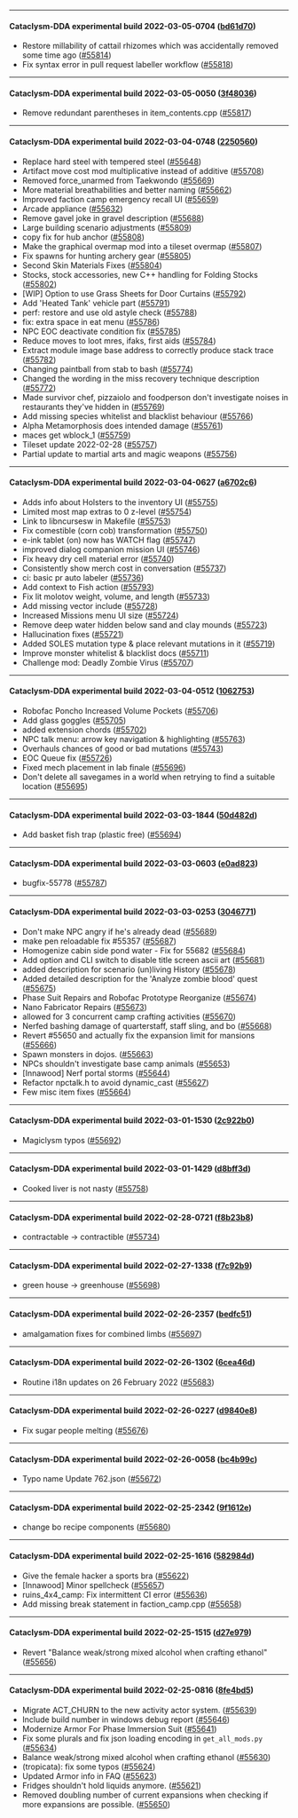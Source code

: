 
---

#### Cataclysm-DDA experimental build 2022-03-05-0704 ([bd61d70](https://github.com/CleverRaven/Cataclysm-DDA/releases/tag/cdda-experimental-2022-03-05-0704))

* Restore millability of cattail rhizomes which was accidentally removed some time ago ([#55814](https://github.com/CleverRaven/Cataclysm-DDA/pull/55814))
* Fix syntax error in pull request labeller workflow ([#55818](https://github.com/CleverRaven/Cataclysm-DDA/pull/55818))

---

#### Cataclysm-DDA experimental build 2022-03-05-0050 ([3f48036](https://github.com/CleverRaven/Cataclysm-DDA/releases/tag/cdda-experimental-2022-03-05-0050))

* Remove redundant parentheses in item_contents.cpp ([#55817](https://github.com/CleverRaven/Cataclysm-DDA/pull/55817))

---

#### Cataclysm-DDA experimental build 2022-03-04-0748 ([2250560](https://github.com/CleverRaven/Cataclysm-DDA/releases/tag/cdda-experimental-2022-03-04-0748))

* Replace hard steel with tempered steel ([#55648](https://github.com/CleverRaven/Cataclysm-DDA/pull/55648))
* Artifact move cost mod multiplicative instead of additive ([#55708](https://github.com/CleverRaven/Cataclysm-DDA/pull/55708))
* Removed force_unarmed from Taekwondo ([#55669](https://github.com/CleverRaven/Cataclysm-DDA/pull/55669))
* More material breathabilities and better naming ([#55662](https://github.com/CleverRaven/Cataclysm-DDA/pull/55662))
* Improved faction camp emergency recall UI ([#55659](https://github.com/CleverRaven/Cataclysm-DDA/pull/55659))
* Arcade appliance ([#55632](https://github.com/CleverRaven/Cataclysm-DDA/pull/55632))
* Remove gavel joke in gravel description ([#55688](https://github.com/CleverRaven/Cataclysm-DDA/pull/55688))
* Large building scenario adjustments ([#55809](https://github.com/CleverRaven/Cataclysm-DDA/pull/55809))
* copy fix for hub anchor ([#55808](https://github.com/CleverRaven/Cataclysm-DDA/pull/55808))
* Make the graphical overmap mod into a tileset overmap ([#55807](https://github.com/CleverRaven/Cataclysm-DDA/pull/55807))
* Fix spawns for hunting archery gear ([#55805](https://github.com/CleverRaven/Cataclysm-DDA/pull/55805))
* Second Skin Materials Fixes ([#55804](https://github.com/CleverRaven/Cataclysm-DDA/pull/55804))
* Stocks, stock accessories, new C++ handling for Folding Stocks ([#55802](https://github.com/CleverRaven/Cataclysm-DDA/pull/55802))
* [WIP] Option to use Grass Sheets for Door Curtains ([#55792](https://github.com/CleverRaven/Cataclysm-DDA/pull/55792))
* Add 'Heated Tank' vehicle part ([#55791](https://github.com/CleverRaven/Cataclysm-DDA/pull/55791))
* perf: restore and use old astyle check ([#55788](https://github.com/CleverRaven/Cataclysm-DDA/pull/55788))
* fix: extra space in eat menu ([#55786](https://github.com/CleverRaven/Cataclysm-DDA/pull/55786))
* NPC EOC deactivate condition fix ([#55785](https://github.com/CleverRaven/Cataclysm-DDA/pull/55785))
* Reduce moves to loot mres, ifaks, first aids ([#55784](https://github.com/CleverRaven/Cataclysm-DDA/pull/55784))
* Extract module image base address to correctly produce stack trace ([#55782](https://github.com/CleverRaven/Cataclysm-DDA/pull/55782))
* Changing paintball from stab to bash ([#55774](https://github.com/CleverRaven/Cataclysm-DDA/pull/55774))
* Changed the wording in the miss recovery technique description ([#55772](https://github.com/CleverRaven/Cataclysm-DDA/pull/55772))
* Made survivor chef, pizzaiolo and foodperson don't investigate noises in restaurants they've hidden in ([#55769](https://github.com/CleverRaven/Cataclysm-DDA/pull/55769))
* Add missing species whitelist and blacklist behaviour ([#55766](https://github.com/CleverRaven/Cataclysm-DDA/pull/55766))
* Alpha Metamorphosis does intended damage ([#55761](https://github.com/CleverRaven/Cataclysm-DDA/pull/55761))
* maces get wblock_1 ([#55759](https://github.com/CleverRaven/Cataclysm-DDA/pull/55759))
* Tileset update 2022-02-28 ([#55757](https://github.com/CleverRaven/Cataclysm-DDA/pull/55757))
* Partial update to martial arts and magic weapons ([#55756](https://github.com/CleverRaven/Cataclysm-DDA/pull/55756))

---

#### Cataclysm-DDA experimental build 2022-03-04-0627 ([a6702c6](https://github.com/CleverRaven/Cataclysm-DDA/releases/tag/cdda-experimental-2022-03-04-0627))

* Adds info about Holsters to the inventory UI ([#55755](https://github.com/CleverRaven/Cataclysm-DDA/pull/55755))
* Limited most map extras to 0 z-level ([#55754](https://github.com/CleverRaven/Cataclysm-DDA/pull/55754))
* Link to libncursesw in Makefile ([#55753](https://github.com/CleverRaven/Cataclysm-DDA/pull/55753))
* Fix comestible (corn cob) transformation ([#55750](https://github.com/CleverRaven/Cataclysm-DDA/pull/55750))
* e-ink tablet (on) now has WATCH flag ([#55747](https://github.com/CleverRaven/Cataclysm-DDA/pull/55747))
* improved dialog companion mission UI ([#55746](https://github.com/CleverRaven/Cataclysm-DDA/pull/55746))
* Fix heavy dry cell material error ([#55740](https://github.com/CleverRaven/Cataclysm-DDA/pull/55740))
* Consistently show merch cost in conversation ([#55737](https://github.com/CleverRaven/Cataclysm-DDA/pull/55737))
* ci: basic pr auto labeler ([#55736](https://github.com/CleverRaven/Cataclysm-DDA/pull/55736))
* Add context to Fish action ([#55793](https://github.com/CleverRaven/Cataclysm-DDA/pull/55793))
* Fix lit molotov weight, volume, and length ([#55733](https://github.com/CleverRaven/Cataclysm-DDA/pull/55733))
* Add missing vector include ([#55728](https://github.com/CleverRaven/Cataclysm-DDA/pull/55728))
* Increased Missions menu UI size ([#55724](https://github.com/CleverRaven/Cataclysm-DDA/pull/55724))
* Remove deep water hidden below sand and clay mounds ([#55723](https://github.com/CleverRaven/Cataclysm-DDA/pull/55723))
* Hallucination fixes ([#55721](https://github.com/CleverRaven/Cataclysm-DDA/pull/55721))
* Added SOLES mutation type & place relevant mutations in it ([#55719](https://github.com/CleverRaven/Cataclysm-DDA/pull/55719))
* Improve monster whitelist & blacklist docs ([#55711](https://github.com/CleverRaven/Cataclysm-DDA/pull/55711))
* Challenge mod: Deadly Zombie Virus ([#55707](https://github.com/CleverRaven/Cataclysm-DDA/pull/55707))

---

#### Cataclysm-DDA experimental build 2022-03-04-0512 ([1062753](https://github.com/CleverRaven/Cataclysm-DDA/releases/tag/cdda-experimental-2022-03-04-0512))

* Robofac Poncho Increased Volume Pockets ([#55706](https://github.com/CleverRaven/Cataclysm-DDA/pull/55706))
* Add glass goggles ([#55705](https://github.com/CleverRaven/Cataclysm-DDA/pull/55705))
* added extension chords ([#55702](https://github.com/CleverRaven/Cataclysm-DDA/pull/55702))
* NPC talk menu: arrow key navigation & highlighting ([#55763](https://github.com/CleverRaven/Cataclysm-DDA/pull/55763))
* Overhauls chances of good or bad mutations ([#55743](https://github.com/CleverRaven/Cataclysm-DDA/pull/55743))
* EOC Queue fix ([#55726](https://github.com/CleverRaven/Cataclysm-DDA/pull/55726))
* Fixed mech placement in lab finale ([#55696](https://github.com/CleverRaven/Cataclysm-DDA/pull/55696))
* Don't delete all savegames in a world when retrying to find a suitable location ([#55695](https://github.com/CleverRaven/Cataclysm-DDA/pull/55695))

---

#### Cataclysm-DDA experimental build 2022-03-03-1844 ([50d482d](https://github.com/CleverRaven/Cataclysm-DDA/releases/tag/cdda-experimental-2022-03-03-1844))

* Add basket fish trap (plastic free) ([#55694](https://github.com/CleverRaven/Cataclysm-DDA/pull/55694))

---

#### Cataclysm-DDA experimental build 2022-03-03-0603 ([e0ad823](https://github.com/CleverRaven/Cataclysm-DDA/releases/tag/cdda-experimental-2022-03-03-0603))

* bugfix-55778 ([#55787](https://github.com/CleverRaven/Cataclysm-DDA/pull/55787))

---

#### Cataclysm-DDA experimental build 2022-03-03-0253 ([3046771](https://github.com/CleverRaven/Cataclysm-DDA/releases/tag/cdda-experimental-2022-03-03-0253))

* Don't make NPC angry if he's already dead ([#55689](https://github.com/CleverRaven/Cataclysm-DDA/pull/55689))
* make pen reloadable fix #55357 ([#55687](https://github.com/CleverRaven/Cataclysm-DDA/pull/55687))
* Homogenize cabin side pond water - Fix for 55682 ([#55684](https://github.com/CleverRaven/Cataclysm-DDA/pull/55684))
* Add option and CLI switch to disable title screen ascii art ([#55681](https://github.com/CleverRaven/Cataclysm-DDA/pull/55681))
* added description for scenario (un)living History ([#55678](https://github.com/CleverRaven/Cataclysm-DDA/pull/55678))
* Added detailed description for the 'Analyze zombie blood' quest ([#55675](https://github.com/CleverRaven/Cataclysm-DDA/pull/55675))
* Phase Suit Repairs and Robofac Prototype Reorganize ([#55674](https://github.com/CleverRaven/Cataclysm-DDA/pull/55674))
* Nano Fabricator Repairs ([#55673](https://github.com/CleverRaven/Cataclysm-DDA/pull/55673))
* allowed for 3 concurrent camp crafting activities ([#55670](https://github.com/CleverRaven/Cataclysm-DDA/pull/55670))
* Nerfed bashing damage of quarterstaff, staff sling, and bo ([#55668](https://github.com/CleverRaven/Cataclysm-DDA/pull/55668))
* Revert #55650 and actually fix the expansion limit for mansions ([#55666](https://github.com/CleverRaven/Cataclysm-DDA/pull/55666))
* Spawn monsters in dojos. ([#55663](https://github.com/CleverRaven/Cataclysm-DDA/pull/55663))
* NPCs shouldn't investigate base camp animals ([#55653](https://github.com/CleverRaven/Cataclysm-DDA/pull/55653))
* [Innawood] Nerf portal storms ([#55644](https://github.com/CleverRaven/Cataclysm-DDA/pull/55644))
* Refactor npctalk.h to avoid dynamic_cast ([#55627](https://github.com/CleverRaven/Cataclysm-DDA/pull/55627))
* Few misc item fixes ([#55664](https://github.com/CleverRaven/Cataclysm-DDA/pull/55664))

---

#### Cataclysm-DDA experimental build 2022-03-01-1530 ([2c922b0](https://github.com/CleverRaven/Cataclysm-DDA/releases/tag/cdda-experimental-2022-03-01-1530))

* Magiclysm typos  ([#55692](https://github.com/CleverRaven/Cataclysm-DDA/pull/55692))

---

#### Cataclysm-DDA experimental build 2022-03-01-1429 ([d8bff3d](https://github.com/CleverRaven/Cataclysm-DDA/releases/tag/cdda-experimental-2022-03-01-1429))

* Cooked liver is not nasty ([#55758](https://github.com/CleverRaven/Cataclysm-DDA/pull/55758))

---

#### Cataclysm-DDA experimental build 2022-02-28-0721 ([f8b23b8](https://github.com/CleverRaven/Cataclysm-DDA/releases/tag/cdda-experimental-2022-02-28-0721))

* contractable -> contractible ([#55734](https://github.com/CleverRaven/Cataclysm-DDA/pull/55734))

---

#### Cataclysm-DDA experimental build 2022-02-27-1338 ([f7c92b9](https://github.com/CleverRaven/Cataclysm-DDA/releases/tag/cdda-experimental-2022-02-27-1338))

* green house -> greenhouse ([#55698](https://github.com/CleverRaven/Cataclysm-DDA/pull/55698))

---

#### Cataclysm-DDA experimental build 2022-02-26-2357 ([bedfc51](https://github.com/CleverRaven/Cataclysm-DDA/releases/tag/cdda-experimental-2022-02-26-2357))

* amalgamation fixes for combined limbs ([#55697](https://github.com/CleverRaven/Cataclysm-DDA/pull/55697))

---

#### Cataclysm-DDA experimental build 2022-02-26-1302 ([6cea46d](https://github.com/CleverRaven/Cataclysm-DDA/releases/tag/cdda-experimental-2022-02-26-1302))

* Routine i18n updates on 26 February 2022 ([#55683](https://github.com/CleverRaven/Cataclysm-DDA/pull/55683))

---

#### Cataclysm-DDA experimental build 2022-02-26-0227 ([d9840e8](https://github.com/CleverRaven/Cataclysm-DDA/releases/tag/cdda-experimental-2022-02-26-0227))

* Fix sugar people melting ([#55676](https://github.com/CleverRaven/Cataclysm-DDA/pull/55676))

---

#### Cataclysm-DDA experimental build 2022-02-26-0058 ([bc4b99c](https://github.com/CleverRaven/Cataclysm-DDA/releases/tag/cdda-experimental-2022-02-26-0058))

* Typo name Update 762.json ([#55672](https://github.com/CleverRaven/Cataclysm-DDA/pull/55672))

---

#### Cataclysm-DDA experimental build 2022-02-25-2342 ([9f1612e](https://github.com/CleverRaven/Cataclysm-DDA/releases/tag/cdda-experimental-2022-02-25-2342))

* change bo recipe components ([#55680](https://github.com/CleverRaven/Cataclysm-DDA/pull/55680))

---

#### Cataclysm-DDA experimental build 2022-02-25-1616 ([582984d](https://github.com/CleverRaven/Cataclysm-DDA/releases/tag/cdda-experimental-2022-02-25-1616))

* Give the female hacker a sports bra ([#55622](https://github.com/CleverRaven/Cataclysm-DDA/pull/55622))
* [Innawood] Minor spellcheck ([#55657](https://github.com/CleverRaven/Cataclysm-DDA/pull/55657))
* ruins_4x4_camp: Fix intermittent CI error ([#55636](https://github.com/CleverRaven/Cataclysm-DDA/pull/55636))
* Add missing break statement in faction_camp.cpp ([#55658](https://github.com/CleverRaven/Cataclysm-DDA/pull/55658))

---

#### Cataclysm-DDA experimental build 2022-02-25-1515 ([d27e979](https://github.com/CleverRaven/Cataclysm-DDA/releases/tag/cdda-experimental-2022-02-25-1515))

* Revert "Balance weak/strong mixed alcohol when crafting ethanol" ([#55656](https://github.com/CleverRaven/Cataclysm-DDA/pull/55656))

---

#### Cataclysm-DDA experimental build 2022-02-25-0816 ([8fe4bd5](https://github.com/CleverRaven/Cataclysm-DDA/releases/tag/cdda-experimental-2022-02-25-0816))

* Migrate ACT_CHURN to the new activity actor system. ([#55639](https://github.com/CleverRaven/Cataclysm-DDA/pull/55639))
* Include build number in windows debug report ([#55646](https://github.com/CleverRaven/Cataclysm-DDA/pull/55646))
* Modernize Armor For Phase Immersion Suit ([#55641](https://github.com/CleverRaven/Cataclysm-DDA/pull/55641))
* Fix some plurals and fix json loading encoding in `get_all_mods.py` ([#55634](https://github.com/CleverRaven/Cataclysm-DDA/pull/55634))
* Balance weak/strong mixed alcohol when crafting ethanol ([#55630](https://github.com/CleverRaven/Cataclysm-DDA/pull/55630))
* (tropicata): fix some typos ([#55624](https://github.com/CleverRaven/Cataclysm-DDA/pull/55624))
* Updated Armor info in FAQ ([#55623](https://github.com/CleverRaven/Cataclysm-DDA/pull/55623))
* Fridges shouldn't hold liquids anymore.  ([#55621](https://github.com/CleverRaven/Cataclysm-DDA/pull/55621))
* Removed doubling number of current expansions when checking if more expansions are possible. ([#55650](https://github.com/CleverRaven/Cataclysm-DDA/pull/55650))
